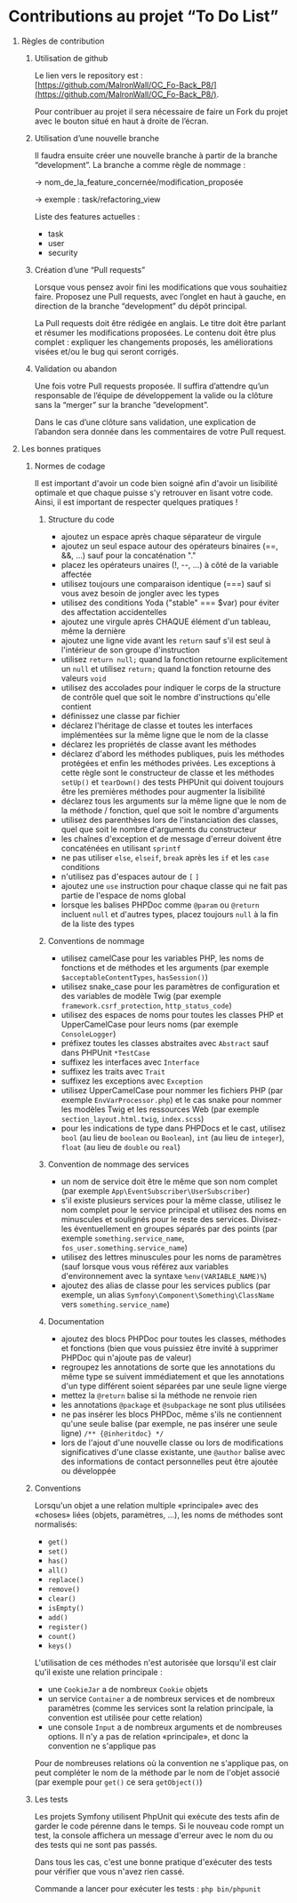 # Contributions au projet “To Do List”


1. Règles de contribution
    
    1. Utilisation de github

        Le lien vers le repository est : [https://github.com/MalronWall/OC_Fo-Back_P8/](https://github.com/MalronWall/OC_Fo-Back_P8/).
        
        Pour contribuer au projet il sera nécessaire de faire un Fork du projet avec le bouton situé en haut à droite de l’écran.

    1. Utilisation d’une nouvelle branche
    
        Il faudra ensuite créer une nouvelle branche à partir de la branche “development”.
        La branche a comme règle de nommage :
        
        → nom_de_la_feature_concernée/modification_proposée
        
        → exemple : task/refactoring_view

        Liste des features actuelles :
        - task
        - user
        - security

    1. Création d’une “Pull requests”

        Lorsque vous pensez avoir fini les modifications que vous souhaitiez faire. Proposez une Pull requests, avec l’onglet en haut à gauche, en direction de la branche “development” du dépôt principal.
        
        La Pull requests doit être rédigée en anglais. Le titre doit être parlant et résumer les modifications proposées. Le contenu doit être plus complet : expliquer les changements proposés, les améliorations visées et/ou le bug qui seront corrigés.

    1. Validation ou abandon

        Une fois votre Pull requests proposée. Il suffira d’attendre qu’un responsable de l’équipe de développement la valide ou la clôture sans la “merger” sur la branche ”development”.
        
        Dans le cas d’une clôture sans validation, une explication de l’abandon sera donnée dans les commentaires de votre Pull request.

1. Les bonnes pratiques

    1. Normes de codage
    
        Il est important d'avoir un code bien soigné afin d'avoir un lisibilité optimale et que chaque puisse s'y retrouver en lisant votre code.
        Ainsi, il est important de respecter quelques pratiques !
    
        1. Structure du code
            
            - ajoutez un espace après chaque séparateur de virgule
            - ajoutez un seul espace autour des opérateurs binaires (==, &&, ...) sauf pour la concaténation "."
            - placez les opérateurs unaires (!, --, ...) à côté de la variable affectée
            - utilisez toujours une comparaison identique (===) sauf si vous avez besoin de jongler avec les types
            - utilisez des conditions Yoda ("stable" === $var) pour éviter des affectation accidentelles
            - ajoutez une virgule après CHAQUE élément d'un tableau, même la dernière
            - ajoutez une ligne vide avant les `return` sauf s'il est seul à l'intérieur de son groupe d'instruction
            - utilisez `return null;` quand la fonction retourne explicitement un `null` et utilisez `return;` quand la fonction retourne des valeurs `void`
            - utilisez des accolades pour indiquer le corps de la structure de contrôle quel que soit le nombre d'instructions qu'elle contient
            - définissez une classe par fichier
            - déclarez l'héritage de classe et toutes les interfaces implémentées sur la même ligne que le nom de la classe
            - déclarez les propriétés de classe avant les méthodes
            - déclarez d'abord les méthodes publiques, puis les méthodes protégées et enfin les méthodes privées. Les exceptions à cette règle sont le constructeur de classe et les méthodes `setUp()` et `tearDown()` des tests PHPUnit qui doivent toujours être les premières méthodes pour augmenter la lisibilité
            - déclarez tous les arguments sur la même ligne que le nom de la méthode / fonction, quel que soit le nombre d'arguments
            - utilisez des parenthèses lors de l'instanciation des classes, quel que soit le nombre d'arguments du constructeur
            - les chaînes d'exception et de message d'erreur doivent être concaténées en utilisant `sprintf`
            - ne pas utiliser `else`, `elseif`, `break` après les `if` et les `case` conditions
            - n'utilisez pas d'espaces autour de `[` `]`
            - ajoutez une `use` instruction pour chaque classe qui ne fait pas partie de l'espace de noms global
            - lorsque les balises PHPDoc comme `@param` ou `@return` incluent `null` et d'autres types, placez toujours `null` à la fin de la liste des types
            
        1. Conventions de nommage
        
            - utilisez camelCase pour les variables PHP, les noms de fonctions et de méthodes et les arguments (par exemple `$acceptableContentTypes`, `hasSession()`)
            - utilisez snake_case pour les paramètres de configuration et des variables de modèle Twig (par exemple `framework.csrf_protection`, `http_status_code`)
            - utilisez des espaces de noms pour toutes les classes PHP et UpperCamelCase pour leurs noms (par exemple `ConsoleLogger`)
            - préfixez toutes les classes abstraites avec `Abstract` sauf dans PHPUnit `*TestCase`
            - suffixez les interfaces avec `Interface`
            - suffixez les traits avec `Trait`
            - suffixez les exceptions avec `Exception`
            - utilisez UpperCamelCase pour nommer les fichiers PHP (par exemple `EnvVarProcessor.php`) et le cas snake pour nommer les modèles Twig et les ressources Web (par exemple `section_layout.html.twig`, `index.scss`)
            - pour les indications de type dans PHPDocs et le cast, utilisez `bool` (au lieu de `boolean` ou `Boolean`), `int` (au lieu de `integer`), `float` (au lieu de `double` ou `real`)
            
        1. Convention de nommage des services
        
            - un nom de service doit être le même que son nom complet (par exemple `App\EventSubscriber\UserSubscriber`)
            - s'il existe plusieurs services pour la même classe, utilisez le nom complet pour le service principal et utilisez des noms en minuscules et soulignés pour le reste des services. Divisez-les éventuellement en groupes séparés par des points (par exemple `something.service_name`, `fos_user.something.service_name`)
            - utilisez des lettres minuscules pour les noms de paramètres (sauf lorsque vous vous référez aux variables d'environnement avec la syntaxe `%env(VARIABLE_NAME)%`)
            - ajoutez des alias de classe pour les services publics (par exemple, un alias `Symfony\Component\Something\ClassName` vers `something.service_name`)
            
        1. Documentation
            
            - ajoutez des blocs PHPDoc pour toutes les classes, méthodes et fonctions (bien que vous puissiez être invité à supprimer PHPDoc qui n'ajoute pas de valeur)
            - regroupez les annotations de sorte que les annotations du même type se suivent immédiatement et que les annotations d'un type différent soient séparées par une seule ligne vierge
            - mettez la `@return` balise si la méthode ne renvoie rien
            - les annotations `@package` et `@subpackage` ne sont plus utilisées
            - ne pas insérer les blocs PHPDoc, même s'ils ne contiennent qu'une seule balise (par exemple, ne pas insérer une seule ligne) `/** {@inheritdoc} */`
            - lors de l'ajout d'une nouvelle classe ou lors de modifications significatives d'une classe existante, une `@author` balise avec des informations de contact personnelles peut être ajoutée ou développée
            
    1. Conventions
        
        Lorsqu'un objet a une relation multiple «principale» avec des «choses» liées (objets, paramètres, …), les noms de méthodes sont normalisés:
        
        - `get()`
        - `set()`
        - `has()`
        - `all()`
        - `replace()`
        - `remove()`
        - `clear()`
        - `isEmpty()`
        - `add()`
        - `register()`
        - `count()`
        - `keys()`
        
        L'utilisation de ces méthodes n'est autorisée que lorsqu'il est clair qu'il existe une relation principale :
        
        - une `CookieJar` a de nombreux `Cookie` objets
        - un service `Container` a de nombreux services et de nombreux paramètres (comme les services sont la relation principale, la convention est utilisée pour cette relation)
        - une console `Input` a de nombreux arguments et de nombreuses options. Il n'y a pas de relation «principale», et donc la convention ne s'applique pas
        
        Pour de nombreuses relations où la convention ne s'applique pas, on peut compléter le nom de la méthode par le nom de l'objet associé (par exemple pour `get()` ce sera `getObject()`)
        
    1. Les tests
    
        Les projets Symfony utilisent PhpUnit qui exécute des tests afin de garder le code pérenne dans le temps. Si le nouveau code rompt un test, la console affichera un message d'erreur avec le nom du ou des tests qui ne sont pas passés.
        
        Dans tous les cas, c'est une bonne pratique d'exécuter des tests pour vérifier que vous n'avez rien cassé.
        
        Commande a lancer pour exécuter les tests : `php bin/phpunit`